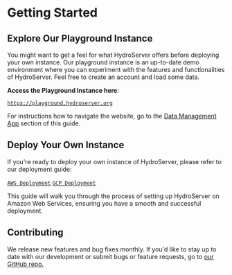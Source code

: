 # Getting Started

## Explore Our Playground Instance

You might want to get a feel for what HydroServer offers before deploying your own instance. Our playground instance is an up-to-date demo environment where you can experiment with the features and functionalities of HydroServer. Feel free to create an account and load some data.

**Access the Playground Instance here**:

[`https://playground.hydroserver.org`](https://playground.hydroserver.org)

For instructions how to navigate the website, go to the [Data Management App](/applications/data-management-app.md) section of this guide.

## Deploy Your Own Instance

If you're ready to deploy your own instance of HydroServer, please refer to our deployment guide:

[`AWS Deployment`](../deployment/aws/manage-aws-deployment.md)
[`GCP Deployment`](../deployment/gcp/manage-gcp-deployment.md)

This guide will walk you through the process of setting up HydroServer on Amazon Web Services, ensuring you have a smooth and successful deployment.

## Contributing

We release new features and bug fixes monthly. If you'd like to stay up to date with our development or submit bugs or feature requests, go to [our GitHub repo.](https://github.com/hydroserver2/hydroserver)
